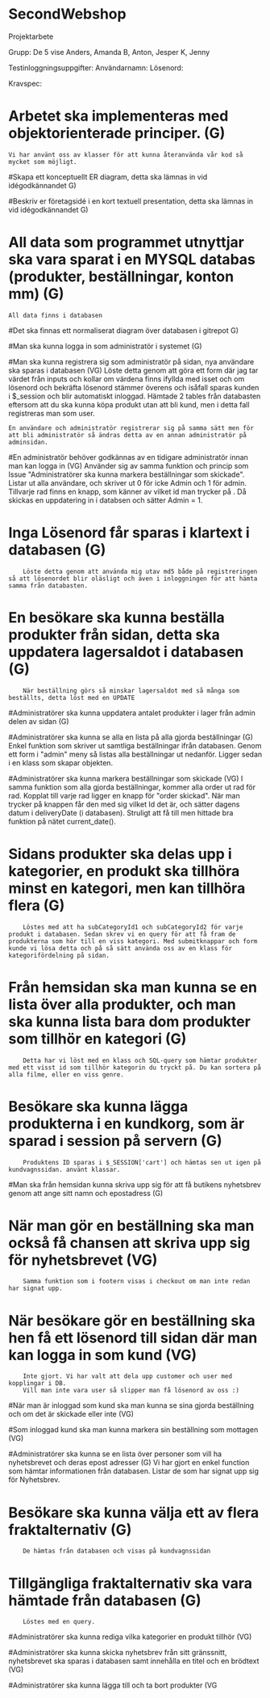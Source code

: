 # SecondWebshop
Projektarbete

Grupp: De 5 vise
Anders, Amanda B, Anton, Jesper K, Jenny 

Testinloggningsuppgifter:
Användarnamn:
Lösenord: 

Kravspec:

# Arbetet ska implementeras med objektorienterade principer. (G) 
    Vi har använt oss av klasser för att kunna återanvända vår kod så mycket som möjligt. 

#Skapa ett konceptuellt ER diagram, detta ska lämnas in vid idégodkännandet G)

#Beskriv er företagsidé i en kort textuell presentation, detta ska lämnas in vid idégodkännandet G)

# All data som programmet utnyttjar ska vara sparat i en MYSQL databas (produkter, beställningar, konton mm) (G)
    All data finns i databasen
#Det ska finnas ett normaliserat diagram över databasen i gitrepot G)

#Man ska kunna logga in som administratör i systemet (G)

#Man ska kunna registrera sig som administratör på sidan, nya användare ska sparas i databasen (VG)
    Löste detta genom att göra ett form där jag tar värdet från inputs och kollar om värdena finns ifyllda med isset och om lösenord och bekräfta lösenord stämmer överens och isåfall sparas kunden i $_session och blir automatiskt inloggad. Hämtade 2 tables från databasten eftersom att du ska kunna köpa produkt utan att bli kund, men i detta fall registreras man som user.

    En användare och administratör registrerar sig på samma sätt men för att bli administratör så ändras detta av en annan administratör på adminsidan.

#En administratör behöver godkännas av en tidigare administratör innan man kan logga in (VG)
        Använder sig av samma funktion och princip som Issue "Administratörer ska kunna markera beställningar som skickade". 
        Listar ut alla användare, och skriver ut 0 för icke Admin och 1 för admin. Tillvarje rad finns en knapp, som känner av vilket id man trycker på
        . Då skickas en uppdatering in i databsen och sätter Admin = 1. 

# Inga Lösenord får sparas i klartext i databasen (G)
        Löste detta genom att använda mig utav md5 både på registreringen så att lösenordet blir oläsligt och även i inloggningen för att hämta samma från databasten.


# En besökare ska kunna beställa produkter från sidan, detta ska uppdatera lagersaldot i databasen (G)
        När beställning görs så minskar lagersaldot med så många som beställts, detta löst med en UPDATE

#Administratörer ska kunna uppdatera antalet produkter i lager från admin delen av sidan (G)

#Administratörer ska kunna se alla en lista på alla gjorda beställningar (G)
        Enkel funktion som skriver ut samtliga beställningar ifrån databasen. Genom ett form i "admin" meny så listas alla beställningar ut nedanför. 
        Ligger sedan i en klass som skapar objekten.

#Administratörer ska kunna markera beställningar som skickade (VG)
        I samma funktion som alla gjorda beställningar, kommer alla order ut rad för rad. Kopplat till varje rad ligger en knapp för "order skickad". 
        När man trycker på knappen får den med sig vilket Id det är, och sätter dagens datum i deliveryDate (i databasen). 
        Struligt att få till men hittade bra funktion på nätet current_date().

# Sidans produkter ska delas upp i kategorier, en produkt ska tillhöra minst en kategori, men kan tillhöra flera (G)
        Löstes med att ha subCategoryId1 och subCategoryId2 för varje produkt i databasen. Sedan skrev vi en query för att få fram de produkterna som hör till en viss kategori. Med submitknappar och form kunde vi lösa detta och på så sätt använda oss av en klass för kategorifördelning på sidan. 

# Från hemsidan ska man kunna se en lista över alla produkter, och man ska kunna lista bara dom produkter som tillhör en kategori (G)
        Detta har vi löst med en klass och SQL-query som hämtar produkter med ett visst id som tillhör kategorin du tryckt på. Du kan sortera på alla filme, eller en viss genre.


# Besökare ska kunna lägga produkterna i en kundkorg, som är sparad i session på servern (G)
        Produktens ID sparas i $_SESSION['cart'] och hämtas sen ut igen på kundvagnssidan. använt klassar.

#Man ska från hemsidan kunna skriva upp sig för att få butikens nyhetsbrev genom att ange sitt namn och epostadress (G)

# När man gör en beställning ska man också få chansen att skriva upp sig för nyhetsbrevet (VG)
        Samma funktion som i footern visas i checkout om man inte redan har signat upp.
    
# När besökare gör en beställning ska hen få ett lösenord till sidan där man kan logga in som kund (VG)
        Inte gjort. Vi har valt att dela upp customer och user med kopplingar i DB. 
        Vill man inte vara user så slipper man få lösenord av oss :)
#När man är inloggad som kund ska man kunna se sina gjorda beställning och om det är skickade eller inte (VG)

#Som inloggad kund ska man kunna markera sin beställning som mottagen (VG)

#Administratörer ska kunna se en lista över personer som vill ha nyhetsbrevet och deras epost adresser (G)
        Vi har gjort en enkel function som hämtar informationen från databasen. Listar de som har signat upp sig för Nyhetsbrev.

# Besökare ska kunna välja ett av flera fraktalternativ (G)
        De hämtas från databasen och visas på kundvagnssidan
# Tillgängliga fraktalternativ ska vara hämtade från databasen (G)
        Löstes med en query. 

#Administratörer ska kunna rediga vilka kategorier en produkt tillhör (VG)

#Administratörer ska kunna skicka nyhetsbrev från sitt gränssnitt, nyhetsbrevet ska sparas i databasen samt innehålla en titel och en brödtext (VG)

#Administratörer ska kunna lägga till och ta bort produkter (VG
